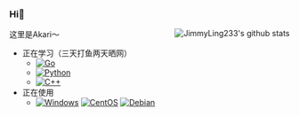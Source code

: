 ### Hi👋
这里是Akari～
<img align="right" src="https://github-readme-stats.vercel.app/api?username=JimmyLing233&show_icons=true&theme=algolia" alt="JimmyLing233's github stats" />
- 正在学习（三天打鱼两天晒网）
  - [![Go](https://img.shields.io/badge/-Go-00ACD7?style=flat-square&logo=Go&logoColor=fff)](https://golang.org/)
  - [![Python](https://img.shields.io/badge/-Python-FFBB00?style=flat-square&logo=Python&logoColor=fff)](https://www.python.org/)
  - [![C++](https://img.shields.io/badge/-C++-0080FF?style=flat-square&logo=c%2B%2B&logoColor=fff)](https://isocpp.org/)
- 正在使用
  - [![Windows](https://img.shields.io/badge/Windows11-0078d7?style=flat-square&logo=windows&logoColor=fff)](https://blogs.windows.com/)  [![CentOS](https://img.shields.io/badge/-CentOS-262474?logo=centos&style=flat-square)](https://www.centos.org/)  [![Debian](https://img.shields.io/badge/-Debian-CE0056?logo=Debian&style=flat-square)](https://www.debian.org/)
